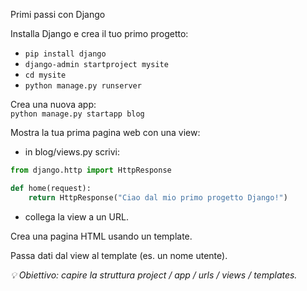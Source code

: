Primi passi con Django

Installa Django e crea il tuo primo progetto:  
- `pip install django`
- `django-admin startproject mysite`
- `cd mysite`
- `python manage.py runserver`


Crea una nuova app:  
`python manage.py startapp blog`


Mostra la tua prima pagina web con una view:  
- in blog/views.py scrivi:  
``` python
from django.http import HttpResponse

def home(request):
    return HttpResponse("Ciao dal mio primo progetto Django!")
```

- collega la view a un URL.


Crea una pagina HTML usando un template.  

Passa dati dal view al template (es. un nome utente).  

*💡 Obiettivo: capire la struttura project / app / urls / views / templates.*
